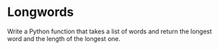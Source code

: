 # Longwords

Write a Python function that takes a list of words and return the longest word and the length of the longest one.
